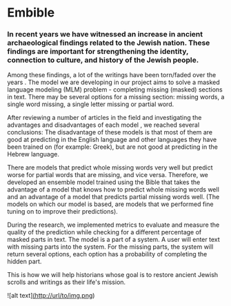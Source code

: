 # Embible

### In recent years we have witnessed an increase in ancient archaeological findings related to the Jewish nation. These findings are important for strengthening the identity, connection to culture, and history of the Jewish people.

Among these findings, a lot of the writings have been torn/faded over the years .
The model we are developing in our project aims to solve a masked language modeling (MLM) problem - completing missing (masked) sections in text. There may be several options for a missing section: missing words, a single word missing, a single letter missing or partial word. 

After reviewing a number of articles in the field and investigating the advantages and disadvantages of each model , we reached several conclusions: 
The disadvantage of these models is that most of them are good at predicting in the  English language and other languages they have been trained on (for example: Greek), but are not good at predicting in the Hebrew language.

There are models that predict whole missing words very well but predict worse for partial words that are missing, and vice versa.
Therefore, we developed an ensemble model trained using the Bible that takes the advantage of a model that knows how to predict whole missing words well and an advantage of a model that predicts partial missing words well. (The models on which our model is based, are models that we performed fine tuning on to improve their predictions).

During the research, we implemented metrics to evaluate and measure the quality of the prediction while checking for a different percentage of masked parts in text.
The model is a part of a system. A user will enter text with missing parts into the system. For the missing parts, the system will return several options, each option has a probability of completing the hidden part.

This is how we will help historians whose goal is to restore ancient Jewish scrolls and writings as their life's mission.


![alt text][(http://url/to/img.png](https://www.google.com/url?sa=i&url=https%3A%2F%2Fdeadsea.com%2Fhe%2F%25D7%259E%25D7%2590%25D7%259E%25D7%25A8%25D7%2599%25D7%259D-%25D7%2595%25D7%2598%25D7%2599%25D7%25A4%25D7%2599%25D7%259D%2F%25D7%2594%25D7%2599%25D7%25A1%25D7%2598%25D7%2595%25D7%25A8%25D7%2599%25D7%2594%2F%25D7%259E%25D7%2594%25D7%259F-%25D7%259E%25D7%2592%25D7%2599%25D7%259C%25D7%2595%25D7%25AA-%25D7%2599%25D7%259D-%25D7%2594%25D7%259E%25D7%259C%25D7%2597-%25D7%259C%25D7%259E%25D7%2593%25D7%2595-%25D7%25A2%25D7%2595%25D7%2593-%25D7%25A2%25D7%259C-%25D7%259E%25D7%2592%25D7%2599%25D7%259C%25D7%2595%25D7%25AA-%25D7%25A7%2F&psig=AOvVaw2v0MBxvIqUzDNf9D8FzJ3A&ust=1685051458723000&source=images&cd=vfe&ved=0CBEQjRxqFwoTCOD0tYD4jv8CFQAAAAAdAAAAABAD))

